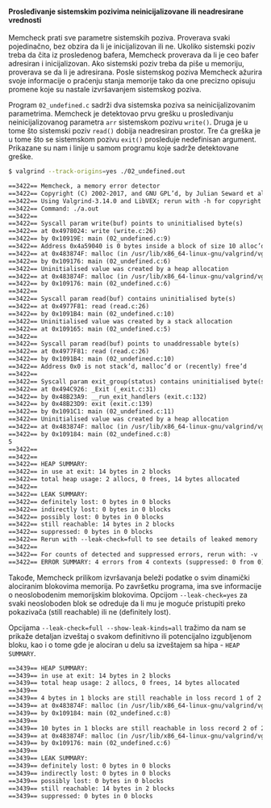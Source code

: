 #### Prosleđivanje sistemskim pozivima neinicijalizovane ili neadresirane vrednosti

Memcheck prati sve parametre sistemskih poziva. Proverava svaki pojedinačno, bez obzira da li je inicijalizovan ili ne. Ukoliko sistemski poziv treba da čita iz prosledenog bafera, Memcheck proverava da li je ceo bafer adresiran i inicijalizovan. Ako sistemski poziv treba da piše u memoriju, proverava se da li je adresirana. Posle sistemskog poziva Memcheck ažurira svoje informacije o praćenju stanja memorije tako da one precizno opisuju promene koje su nastale izvršavanjem sistemskog poziva.

Program `02_undefined.c` sadrži dva sistemska poziva sa neinicijalizovanim parametrima. Memcheck je detektovao prvu grešku u prosledivanju neinicijalizovanog parametra `arr` sistemskom pozivu `write()`. Druga je u tome što sistemski poziv `read()` dobija neadresiran prostor. Tre ća greška je u tome što se sistemskom pozivu `exit()` prosleduje nedefinisan argument. Prikazane su nam i linije u samom programu koje sadrže detektovane greške.

```sh
$ valgrind --track-origins=yes ./02_undefined.out
```

```txt
==3422== Memcheck, a memory error detector
==3422== Copyright (C) 2002-2017, and GNU GPL’d, by Julian Seward et al.
==3422== Using Valgrind-3.14.0 and LibVEX; rerun with -h for copyright info
==3422== Command: ./a.out
==3422==
==3422== Syscall param write(buf) points to uninitialised byte(s)
==3422== at 0x4978024: write (write.c:26)
==3422== by 0x10919E: main (02_undefined.c:9)
==3422== Address 0x4a59040 is 0 bytes inside a block of size 10 alloc’d
==3422== at 0x483874F: malloc (in /usr/lib/x86_64-linux-gnu/valgrind/vgpreload_memcheck-amd64-linux.so)
==3422== by 0x109176: main (02_undefined.c:6)
==3422== Uninitialised value was created by a heap allocation
==3422== at 0x483874F: malloc (in /usr/lib/x86_64-linux-gnu/valgrind/vgpreload_memcheck-amd64-linux.so)
==3422== by 0x109176: main (02_undefined.c:6)
==3422==
==3422== Syscall param read(buf) contains uninitialised byte(s)
==3422== at 0x4977F81: read (read.c:26)
==3422== by 0x1091B4: main (02_undefined.c:10)
==3422== Uninitialised value was created by a stack allocation
==3422== at 0x109165: main (02_undefined.c:5)
==3422==
==3422== Syscall param read(buf) points to unaddressable byte(s)
==3422== at 0x4977F81: read (read.c:26)
==3422== by 0x1091B4: main (02_undefined.c:10)
==3422== Address 0x0 is not stack’d, malloc’d or (recently) free’d
==3422==
==3422== Syscall param exit_group(status) contains uninitialised byte(s)
==3422== at 0x494C926: _Exit (_exit.c:31)
==3422== by 0x48B23A9: __run_exit_handlers (exit.c:132)
==3422== by 0x48B23D9: exit (exit.c:139)
==3422== by 0x1091C1: main (02_undefined.c:11)
==3422== Uninitialised value was created by a heap allocation
==3422== at 0x483874F: malloc (in /usr/lib/x86_64-linux-gnu/valgrind/vgpreload_memcheck-amd64-linux.so)
==3422== by 0x109184: main (02_undefined.c:8)
5
==3422==
==3422==
==3422== HEAP SUMMARY:
==3422== in use at exit: 14 bytes in 2 blocks
==3422== total heap usage: 2 allocs, 0 frees, 14 bytes allocated
==3422==
==3422== LEAK SUMMARY:
==3422== definitely lost: 0 bytes in 0 blocks
==3422== indirectly lost: 0 bytes in 0 blocks
==3422== possibly lost: 0 bytes in 0 blocks
==3422== still reachable: 14 bytes in 2 blocks
==3422== suppressed: 0 bytes in 0 blocks
==3422== Rerun with --leak-check=full to see details of leaked memory
==3422==
==3422== For counts of detected and suppressed errors, rerun with: -v
==3422== ERROR SUMMARY: 4 errors from 4 contexts (suppressed: 0 from 0)
```

Takođe, Memcheck prilikom izvršavanja beleži podatke o svim dinamički alociranim blokovima memorija. Po završetku programa, ima sve informacije o neoslobodenim memorijskim blokovima. Opcijom `--leak-check=yes` za svaki neosloboden blok se odreduje da li mu je moguće pristupiti preko pokazivača (still reachable) ili ne (definitely lost).

Opcijama `--leak-check=full --show-leak-kinds=all` tražimo da nam se prikaže detaljan izveštaj o svakom definitivno ili potencijalno izgubljenom bloku, kao i o tome gde je alociran u delu sa izveštajem sa hipa - `HEAP SUMMARY`.

```txt
==3439== HEAP SUMMARY:
==3439== in use at exit: 14 bytes in 2 blocks
==3439== total heap usage: 2 allocs, 0 frees, 14 bytes allocated
==3439==
==3439== 4 bytes in 1 blocks are still reachable in loss record 1 of 2
==3439== at 0x483874F: malloc (in /usr/lib/x86_64-linux-gnu/valgrind/vgpreload_memcheck-amd64-linux.so)
==3439== by 0x109184: main (02_undefined.c:8)
==3439==
==3439== 10 bytes in 1 blocks are still reachable in loss record 2 of 2
==3439== at 0x483874F: malloc (in /usr/lib/x86_64-linux-gnu/valgrind/vgpreload_memcheck-amd64-linux.so)
==3439== by 0x109176: main (02_undefined.c:6)
==3439==
==3439== LEAK SUMMARY:
==3439== definitely lost: 0 bytes in 0 blocks
==3439== indirectly lost: 0 bytes in 0 blocks
==3439== possibly lost: 0 bytes in 0 blocks
==3439== still reachable: 14 bytes in 2 blocks
==3439== suppressed: 0 bytes in 0 blocks
```
